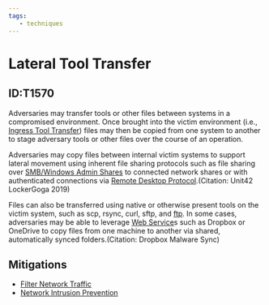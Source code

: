 ```yaml
---
tags:
   - techniques
---
```

# Lateral Tool Transfer
## ID:T1570
Adversaries may transfer tools or other files between systems in a compromised environment. Once brought into the victim environment (i.e., [Ingress Tool Transfer](/mitre/techniques/T1105)) files may then be copied from one system to another to stage adversary tools or other files over the course of an operation.

Adversaries may copy files between internal victim systems to support lateral movement using inherent file sharing protocols such as file sharing over [SMB/Windows Admin Shares](/mitre/techniques/T1021/002) to connected network shares or with authenticated connections via [Remote Desktop Protocol](/mitre/techniques/T1021/001).(Citation: Unit42 LockerGoga 2019)

Files can also be transferred using native or otherwise present tools on the victim system, such as scp, rsync, curl, sftp, and [ftp](/mitre/software/S0095). In some cases, adversaries may be able to leverage [Web Service](/mitre/techniques/T1102)s such as Dropbox or OneDrive to copy files from one machine to another via shared, automatically synced folders.(Citation: Dropbox Malware Sync)
## Mitigations
* [Filter Network Traffic](/mitre/mitigations/M1037)
* [Network Intrusion Prevention](/mitre/mitigations/M1031)
